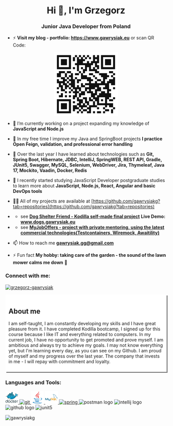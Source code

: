 <h1 align="center">Hi 👋, I'm Grzegorz</h1>
<h3 align="center">Junior Java Developer from Poland</h3>

- ⚡ **Visit my blog - portfolio:  https://www.gawrysiak.eu**  or scan QR Code:
<p align="center">
<a href="https://www.gawrysiak.eu" target="blank"><img align="center" src="https://github.com/gawrysiakg/repository-finder/blob/master/src/main/resources/images/fotokodsmall.png" alt="grzegorz-gawrysiak" height="200" width="200" /></a>
</p>
  
- 🔭  I’m currently working on a project expanding my knowledge of **JavaScript and Node.js**
- 🔭  In my free time I improve my Java and SpringBoot projects **I practice Open Feign, validation, and professional error handling**

- 🌱  Over the last year I have learned about technologies such as **Git, Spring Boot, Hibernate, JDBC, IntelliJ, SpringWEB, REST API, Gradle, JUnit5, Swagger, MySQL, Selenium, WebDriver, Jira, Thymeleaf, Java 17, Mockito, Vaadin, Docker, Redis**
- 🌱  I recently started studying JavaScript Developer postgraduate studies to learn more about  **JavaScript, Node.js, React, Angular and basic DevOps tools**

- 👨‍💻  All of my projects are available at [https://github.com/gawrysiakg?tab=repositories](https://github.com/gawrysiakg?tab=repositories)
- -  see [**Dog Shelter Friend - Kodilla self-made final project**](https://github.com/gawrysiakg/MyJobOffers) **Live Demo: www.dogs.gawrysiak.eu**
- -  see [**MyJobOffers - project with private mentoring, using the latest commercial technologies(Testcontainers, Wiremock, Awaitility)**](https://github.com/gawrysiakg/MyJobOffers)

-  📫 How to reach me **gawrysiak.gg@gmail.com**

- ⚡ Fun fact **My hobby: taking care of the garden - the sound of the lawn mower calms me down** 🏡

<h3 align="left">Connect with me:</h3>
<p align="left">
<a href="https://linkedin.com/in/grzegorz-gawrysiak" target="blank"><img align="center" src="https://raw.githubusercontent.com/rahuldkjain/github-profile-readme-generator/master/src/images/icons/Social/linked-in-alt.svg" alt="grzegorz-gawrysiak" height="30" width="40" /></a>
</p>

 <div style="background-color: white; padding: 10px; box-shadow: 3px 3px grey; margin-bottom: 10px; ">
            <h2>About me</h2>
                <p>I am self-taught, I am constantly developing my skills and I have great pleasure from it. I have completed Kodilla bootcamp, I signed up for this course because I like IT and everything related to computers. In my current job, I have no opportunity to get promoted and prove myself. I am ambitious and always try to achieve my goals. I may not know everything yet, but I'm learning every day, as you can see on my Github. I am proud of myself and my progress over the last year. The company that invests in me - I will repay with commitment and loyalty.</p>
        </div>

<h3 align="left">Languages and Tools:</h3>
<p align="left"> 
 <a href="https://www.docker.com/" target="_blank" rel="noreferrer"> <img src="https://raw.githubusercontent.com/devicons/devicon/master/icons/docker/docker-original-wordmark.svg" alt="docker" width="40" height="40"/> </a> 
 <a href="https://git-scm.com/" target="_blank" rel="noreferrer"> <img src="https://www.vectorlogo.zone/logos/git-scm/git-scm-icon.svg" alt="git" width="40" height="40"/> </a> 
 <a href="https://www.java.com" target="_blank" rel="noreferrer"> <img src="https://raw.githubusercontent.com/devicons/devicon/master/icons/java/java-original.svg" alt="java" width="40" height="40"/> </a> 
 <a href="https://www.mysql.com/" target="_blank" rel="noreferrer"> <img src="https://raw.githubusercontent.com/devicons/devicon/master/icons/mysql/mysql-original-wordmark.svg" alt="mysql" width="40" height="40"/> </a> 
 <a href="https://spring.io/" target="_blank" rel="noreferrer"> <img src="https://www.vectorlogo.zone/logos/springio/springio-icon.svg" alt="spring" width="40" height="40"/> </a>
 <img src="https://www.svgrepo.com/show/354202/postman-icon.svg" height="45" width="45" alt="postman logo"  title="Postman"  />
  <img src="https://upload.wikimedia.org/wikipedia/commons/thumb/9/9c/IntelliJ_IDEA_Icon.svg/2048px-IntelliJ_IDEA_Icon.svg.png" height="45" width="45" alt="intellij logo"  title="IntelliJ IDEA"  />
   <img src="https://cdn.jsdelivr.net/gh/devicons/devicon/icons/github/github-original.svg" height="45" width="45" alt="github logo"  title="GitHub"  />
 <img src="https://junit.org/junit5/assets/img/junit5-logo.png" height="45" width="45" alt="junit5"  title="JUnit5"  />
</p>

<p><img align="center" src="https://github-readme-stats.vercel.app/api/top-langs?username=gawrysiakg&show_icons=true&locale=en&layout=compact" alt="gawrysiakg" /></p>

